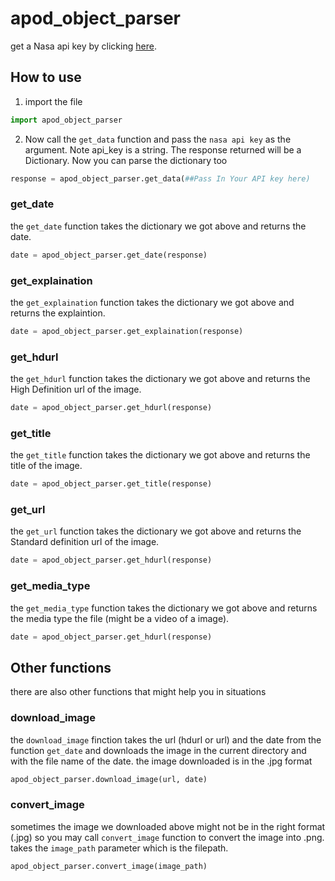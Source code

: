 # apod_object_parser

get a Nasa api key by clicking <a href="https://api.nasa.gov/#signUp">here</a>.

## How to use
1. import the file
```python
import apod_object_parser
```
2. Now call the `get_data` function and pass the `nasa api key` as the argument. Note api_key is a string. The response returned will be a Dictionary. Now you can parse the dictionary too

```python 
response = apod_object_parser.get_data(##Pass In Your API key here)
```
### get_date

the `get_date` function takes the dictionary we got above and returns the date.

```python
date = apod_object_parser.get_date(response)
```
### get_explaination
the `get_explaination` function takes the dictionary we got above and returns the explaintion.

```python
date = apod_object_parser.get_explaination(response)
```
### get_hdurl
the `get_hdurl` function takes the dictionary we got above and returns the High Definition url of the image.

```python
date = apod_object_parser.get_hdurl(response)
```
### get_title
the `get_title` function takes the dictionary we got above and returns the title of the image.

```python
date = apod_object_parser.get_title(response)
```
### get_url
the `get_url` function takes the dictionary we got above and returns the Standard definition url of the image.

```python
date = apod_object_parser.get_hdurl(response)
```
### get_media_type
the `get_media_type` function takes the dictionary we got above and returns the media type the file (might be a video of a image).

```python
date = apod_object_parser.get_hdurl(response)
```

## Other functions
there are also other functions that might help you in situations

### download_image
the `download_image` finction takes the url (hdurl or url) and the date from the function `get_date` and downloads the image in the current directory and with the file name of the date. the image downloaded is in the .jpg format
```python
apod_object_parser.download_image(url, date)
```

### convert_image
sometimes the image we downloaded above might not be in the right format (.jpg) so you may call `convert_image` function to convert the image into .png. takes the `image_path` parameter which is the filepath.
```python 
apod_object_parser.convert_image(image_path)
```

